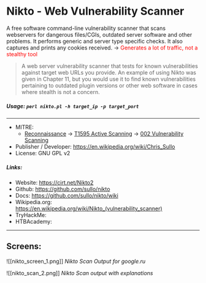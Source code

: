 # Nikto - Web Vulnerability Scanner
A free software command-line vulnerability scanner that scans webservers for dangerous files/CGIs, outdated server software and other problems. It performs generic and server type specific checks. It also captures and prints any cookies received.
-> <span style="color:red">Generates a lot of traffic, not a stealthy tool</span>

> A web server vulnerability scanner that tests for known vulnerabilities against target web URLs you provide. An example of using Nikto was given in Chapter 11, but you would use it to find known vulnerabilities pertaining to outdated plugin versions or other web software in cases where stealth is not a concern.

##### Usage: `perl nikto.pl -h target_ip -p target_port`
___
- MITRE: 
	- [Reconnaissance](https://attack.mitre.org/tactics/TA0043/) -> [T1595 Active Scanning](https://attack.mitre.org/techniques/T1595/) -> [002 Vulnerability Scanning](https://attack.mitre.org/techniques/T1595/002/)
- Publisher / Developer: https://en.wikipedia.org/wiki/Chris_Sullo
- License: GNU GPL v2

##### Links:
- Website: https://cirt.net/Nikto2
- Github: https://github.com/sullo/nikto
- Docs: https://github.com/sullo/nikto/wiki
- Wikipedia.org: https://en.wikipedia.org/wiki/Nikto_(vulnerability_scanner)
- TryHackMe: 
- HTBAcademy:

___
## Screens:
![[nikto_screen_1.png]]
*Nikto Scan Output for google.ru*

![[nikto_scan_2.png]]
*Nikto Scan output with explanations*